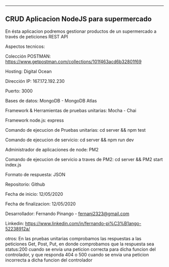 ------------------------------------------
CRUD Aplicacion NodeJS para supermercado
------------------------------------------
En ésta aplicacion podremos gestionar productos de un supermercado a través de peticiones REST API 

Aspectos tecnicos: 

Colección POSTMAN: https://www.getpostman.com/collections/101f463acd6b32801f69
 
Hosting: Digital Ocean 

Dirección IP: 167.172.192.230 

Puerto: 3000 

Bases de datos: MongoDB - MongoDB Atlas 

Framework & Herramientas de pruebas unitarias:  Mocha - Chai 

Framework node.js: express 

Comando de ejecucion de Pruebas unitarias: cd server && npm test

Comando de ejecucion de servicio: cd server && npm run dev

Administrador de aplicaciones de node: PM2

Comando de ejecucion de servicio a traves de PM2: cd server && PM2 start index.js

Formato de respuesta: JSON

Repositorio: Github

Fecha de inicio: 12/05/2020 

Fecha de finalizacion: 12/05/2020

Desarrollador: Fernando Pinango - fernanj2323@gmail.com

Linkedin: https://www.linkedin.com/in/fernando-pi%C3%B1ango-52238912a/

otros: En las pruebas unitarias comprobamos las respuestas a las peticiones Get, Post, Put, en donde comprobamos que la respuesta sea status:200 cuando se envia una peticion correcta para dicha funcion del controlador, y que responda 404 o 500 cuando se envia una peticion incorrecta a dicha funcion del controlador 

